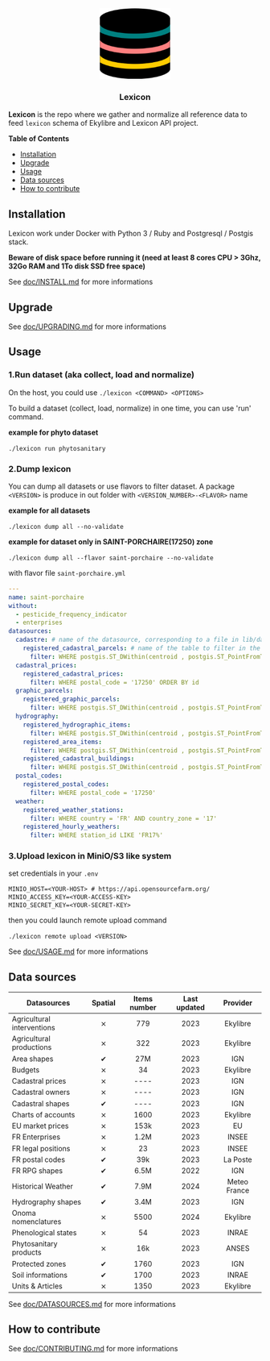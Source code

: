 <div align="center">
  <!-- You are encouraged to replace this logo with your own! Otherwise you can also remove it. -->
  <img src="lexicon-icon.svg" alt="logo" width="140"  height="auto" />
  <br/>

  <h3><b>Lexicon</b></h3>

</div>

**Lexicon** is the repo where we gather and normalize all reference data to
feed `lexicon` schema of Ekylibre and Lexicon API project.

<!-- START doctoc generated TOC please keep comment here to allow auto update -->
<!-- DON'T EDIT THIS SECTION, INSTEAD RE-RUN doctoc TO UPDATE -->
**Table of Contents**

- [Installation](#installation)
- [Upgrade](#upgrade)
- [Usage](#usage)
- [Data sources](#data-sources)
- [How to contribute](#how-to-contribute)

<!-- END doctoc generated TOC please keep comment here to allow auto update -->

## Installation

Lexicon work under Docker with Python 3 / Ruby and Postgresql / Postgis stack.

**Beware of disk space before running it (need at least 8 cores CPU > 3Ghz, 32Go RAM and 1To disk SSD free space)**

See [doc/INSTALL.md](doc/INSTALL.md) for more informations

## Upgrade
See [doc/UPGRADING.md](doc/UPGRADING.md) for more informations

## Usage

### 1.Run dataset (aka collect, load and normalize)

On the host, you could use `./lexicon <COMMAND> <OPTIONS>`

To build a dataset (collect, load, normalize) in one time, you can use 'run' command.

**example for phyto dataset**

`./lexicon run phytosanitary`

### 2.Dump lexicon

You can dump all datasets or use flavors to filter dataset. A package `<VERSION>` is produce in out folder with `<VERSION_NUMBER>-<FLAVOR>` name

**example for all datasets**

`./lexicon dump all --no-validate`

**example for dataset only in SAINT-PORCHAIRE(17250) zone**


`./lexicon dump all --flavor saint-porchaire --no-validate`

with flavor file `saint-porchaire.yml`

```yml
---
name: saint-porchaire
without:
  - pesticide_frequency_indicator
  - enterprises
datasources:
  cadastre: # name of the datasource, corresponding to a file in lib/datasources
    registered_cadastral_parcels: # name of the table to filter in the datasource
      filter: WHERE postgis.ST_DWithin(centroid , postgis.ST_PointFromText('POINT(-0.78 45.81)',4326) , 0.10)
  cadastral_prices:
    registered_cadastral_prices:
      filter: WHERE postal_code = '17250' ORDER BY id
  graphic_parcels:
    registered_graphic_parcels:
      filter: WHERE postgis.ST_DWithin(centroid , postgis.ST_PointFromText('POINT(-0.78 45.81)',4326) , 0.10) ORDER BY id
  hydrography:
    registered_hydrographic_items:
      filter: WHERE postgis.ST_DWithin(centroid , postgis.ST_PointFromText('POINT(-0.78 45.81)',4326) , 0.10)
    registered_area_items:
      filter: WHERE postgis.ST_DWithin(centroid , postgis.ST_PointFromText('POINT(-0.78 45.81)',4326) , 0.10)
    registered_cadastral_buildings:
      filter: WHERE postgis.ST_DWithin(centroid , postgis.ST_PointFromText('POINT(-0.78 45.81)',4326) , 0.10)
  postal_codes:
    registered_postal_codes:
      filter: WHERE postal_code = '17250'
  weather:
    registered_weather_stations:
      filter: WHERE country = 'FR' AND country_zone = '17'
    registered_hourly_weathers:
      filter: WHERE station_id LIKE 'FR17%'

```

### 3.Upload lexicon in MiniO/S3 like system

set credentials in your `.env`

```ỳml
MINIO_HOST=<YOUR-HOST> # https://api.opensourcefarm.org/
MINIO_ACCESS_KEY=<YOUR-ACCESS-KEY>
MINIO_SECRET_KEY=<YOUR-SECRET-KEY>
```

then you could launch remote upload command

`./lexicon remote upload <VERSION>`

See [doc/USAGE.md](doc/USAGE.md) for more informations

## Data sources

**Datasources**             | Spatial | Items number | Last updated |   Provider     |
----------------------------|:-------:|:------------:|:------------:|:--------------:|
Agricultural interventions  |   ⨯     |     779      |     2023     |     Ekylibre   |
Agricultural productions    |   ⨯     |     322      |     2023     |     Ekylibre   |
Area shapes                 |   ✔     |     27M      |     2023     |     IGN        |
Budgets                     |   ⨯     |     34       |     2023     |     Ekylibre   |
Cadastral prices            |   ⨯     |     ----     |     2023     |     IGN        |
Cadastral owners            |   ⨯     |     ----     |     2023     |     IGN        |
Cadastral shapes            |   ✔     |     ----     |     2023     |     IGN        |
Charts of accounts          |   ⨯     |     1600     |     2023     |     Ekylibre   |
EU market prices            |   ⨯     |     153k     |     2023     |     EU         |
FR Enterprises              |   ⨯     |     1.2M     |     2023     |     INSEE      |
FR legal positions          |   ⨯     |     23       |     2023     |     INSEE      |
FR postal codes             |   ✔     |     39k      |     2023     |     La Poste   |
FR RPG shapes               |   ✔     |     6.5M     |     2022     |     IGN        |
Historical Weather          |   ✔     |     7.9M     |     2024     |   Meteo France |
Hydrography shapes          |   ✔     |     3.4M     |     2023     |     IGN        |
Onoma nomenclatures         |   ⨯     |     5500     |     2024     |     Ekylibre   |
Phenological states         |   ⨯     |     54       |     2023     |     INRAE      |
Phytosanitary products      |   ⨯     |     16k      |     2023     |     ANSES      |
Protected zones             |   ✔     |     1760     |     2023     |     IGN        |
Soil informations           |   ✔     |     1700     |     2023     |     INRAE      |
Units & Articles            |   ⨯     |     1350     |     2023     |     Ekylibre   |


See [doc/DATASOURCES.md](doc/DATASOURCES.md) for more informations

## How to contribute
See [doc/CONTRIBUTING.md](doc/CONTRIBUTING.md) for more informations